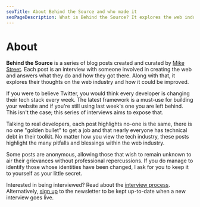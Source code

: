 ```yaml
---
seoTitle: About Behind the Source and who made it
seoPageDescription: What is Behind the Source? It explores the web industry and those that build it. Sharing the varying ways people get into the web and their view on the industry
---
```


# About

**Behind the Source** is a series of blog posts created and curated by [Mike Street](https://www.mikestreety.co.uk/). Each post is an interview with someone involved in creating the web and answers what they do and how they got there. Along with that, it explores their thoughts on the web industry and how it could be improved.

If you were to believe Twitter, you would think every developer is changing their tech stack every week. The latest framework is a must-use for building your website and if you're still using last week's one you are left behind. This isn't the case; this series of interviews aims to expose that.

Talking to real developers, each post highlights no-one is the same, there is no one "golden bullet" to get a job and that nearly everyone has technical debt in their toolkit. No matter how you view the tech industry, these posts highlight the many pitfalls and blessings within the web industry.

Some posts are anonymous, allowing those that wish to remain unknown to air their grievances without professional repercussions. If you do manage to identify those whose identities have been changed, I ask for you to keep it to yourself as your little secret.

Interested in being interviewed? Read about the [interview process](/process). Alternatively, [sign up](/) to the newsletter to be kept up-to-date when a new interview goes live.